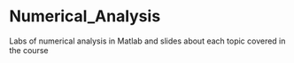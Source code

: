 # Numerical_Analysis
 Labs of numerical analysis in Matlab and slides about each topic covered in the course
